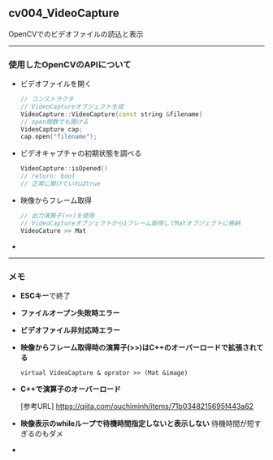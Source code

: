 ## cv004_VideoCapture
OpenCVでのビデオファイルの読込と表示

---
### 使用したOpenCVのAPIについて

- ビデオファイルを開く

  ```C++
  // コンストラクタ
  // VideoCaptureオブジェクト生成
  VideoCapture::VideoCapture(const string &filename)
  // open関数でも開ける
  VideoCapture cap;
  cap.open("filename");
  ```

- ビデオキャプチャの初期状態を調べる

  ```C++
  VideoCapture::isOpened()
  // return: bool
  // 正常に開けていればtrue
  ```



- 映像からフレーム取得

  ```C++
  // 出力演算子(>>)を使用
  // VideoCaptureオブジェクトから1フレーム取得してMatオブジェクトに格納
  VideoCature >> Mat
  ```

- 

---
### メモ

- **ESCキー**で終了

- **ファイルオープン失敗時エラー**

- **ビデオファイル非対応時エラー**

- **映像からフレーム取得時の演算子(>>)はC++のオーバーロードで拡張されてる**

  `` virtual VideoCapture & oprator >> (Mat &image) ``

- **C++で演算子のオーバーロード**

  [参考URL]
  https://qiita.com/ouchiminh/items/71b0348215695f443a62

- **映像表示のwhileループで待機時間指定しないと表示しない**
  待機時間が短すぎるのもダメ
- 